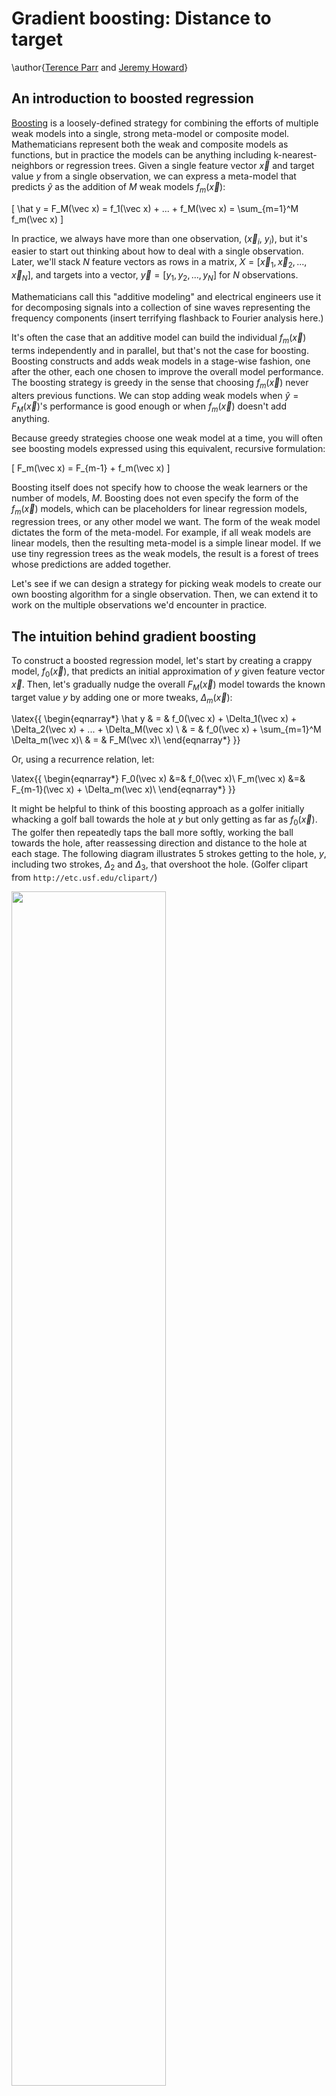 # Gradient boosting: Distance to target

\author{[Terence Parr](http://parrt.cs.usfca.edu) and [Jeremy Howard](http://www.fast.ai/about/#jeremy)}

## An introduction to boosted regression

[Boosting](https://en.wikipedia.org/wiki/Boosting_\(meta-algorithm\)) is a loosely-defined strategy for combining the efforts of multiple weak models into a single, strong meta-model or composite model.   Mathematicians represent both the weak and composite models as functions, but in practice the models can be anything including k-nearest-neighbors or   regression trees. Given a single feature vector $\vec x$ and target value $y$ from a single observation, we can express a meta-model that predicts $\hat y$ as the addition of $M$ weak models $f_m(\vec x)$:

\[
\hat y = F_M(\vec x) = f_1(\vec x) + ...  + f_M(\vec x) = \sum_{m=1}^M f_m(\vec x)
\]

In practice, we always have more than one observation, ($\vec x_i$, $y_i$), but it's easier to start out thinking about how to deal with a single observation. Later, we'll stack $N$ feature vectors as rows in a matrix, $X = [\vec x_1, \vec x_2, ..., \vec x_N]$, and targets into a vector, $\vec y = [y_1, y_2, ..., y_N]$ for $N$ observations.

Mathematicians call this "additive modeling" and electrical engineers use it for decomposing signals into a collection of sine waves representing the frequency components (insert terrifying flashback to Fourier analysis here.) 

It's often the case that an additive model can build the individual $f_m(\vec x)$ terms independently and in parallel, but that's not the case for boosting. Boosting constructs and adds weak models in a stage-wise fashion, one after the other, each one chosen to improve the overall model performance. The boosting strategy is greedy in the sense that choosing $f_m(\vec x)$ never alters previous functions. We can stop adding weak models when $\hat y = F_M(\vec x)$'s performance is good enough or when $f_m(\vec x)$ doesn't add anything.  <!-- When we care about distinguishing between the various $\hat y$ for different values of $M$, we can use $\hat y^{(i)}$ to represent $F_m(\vec x)$. (We can't use the simpler notation $\hat y_m$ because that means target value $i$ within the $\hat {\vec y}$ vector.)-->

Because greedy strategies choose one weak model at a time, you will often see boosting models expressed using this equivalent, recursive formulation:

\[
F_m(\vec x) = F_{m-1} + f_m(\vec x)
\]

Boosting itself does not specify how to choose the weak learners or the number of models, $M$.   Boosting does not even specify the form of the $f_m(\vec x)$ models, which can be placeholders for linear regression models, regression trees, or any other model we want.  The form of the weak model dictates the form of the meta-model. For example, if all weak models are linear models, then the resulting meta-model is a simple linear model. If we use tiny regression trees as the weak models, the result is a forest of trees whose predictions are added together.

Let's see if we can design a strategy for picking weak models to create our own boosting algorithm for a single observation. Then, we can extend it to work on the multiple observations we'd encounter in practice.

## The intuition behind gradient boosting

To construct a boosted regression model, let's start by creating a crappy model, $f_0(\vec x)$, that predicts an initial approximation of $y$ given feature vector $\vec x$. Then, let's gradually nudge the overall $F_M(\vec x)$ model towards the known target value $y$ by adding one or more tweaks, $\Delta_m(\vec x)$:

\latex{{
\begin{eqnarray*}
\hat y & = & f_0(\vec x) + \Delta_1(\vec x) + \Delta_2(\vec x) + ...  +  \Delta_M(\vec x) \\
 & = & f_0(\vec x) + \sum_{m=1}^M  \Delta_m(\vec x)\\
 & = & F_M(\vec x)\\
\end{eqnarray*}
}}

Or, using a recurrence relation, let:

\latex{{
\begin{eqnarray*}
F_0(\vec x) &=& f_0(\vec x)\\
F_m(\vec x) &=& F_{m-1}(\vec x) + \Delta_m(\vec x)\\
\end{eqnarray*}
}}

It might be helpful to think of this boosting approach as a golfer initially whacking a golf ball towards the hole at $y$ but only getting as far as $f_0(\vec x)$. The golfer then repeatedly taps the ball more softly, working the ball towards the hole, after reassessing direction and distance to the hole at each stage. The following diagram illustrates 5 strokes getting to  the hole, $y$, including two strokes, $\Delta_2$ and $\Delta_3$, that overshoot the hole. (Golfer clipart from `http://etc.usf.edu/clipart/`)

<img src="images/golf-dir-vector.png" width="70%">

After the initial stroke, the golfer determines the appropriate nudge by computing the  difference between $y$ and the first approximation, $y - F_0(\vec x)$. (We can let $\vec x$ be the hole number 1-18, but it doesn't really matter since we're only working with one observation for illustration purposes.) This difference is usually called the *residual* or *residual vector*, but it's helpful for gradient boosting to think of this as the vector pointing from the current $\hat y$, $F_m(\vec x)$, prediction to the true $y$.  (In the <a href="L1-loss.html">second article</a>, we will look at just the sign of the direction, not magnitude; we'll call that the *sign vector* to distinguish from the residual vector.) Using the residual vector as our nudge, means training $\Delta_m (\vec x)$ on value $y - F_{m-1}(\vec x)$ for our base weak models.  As with any machine learning model, our $\Delta_m$ models will not have perfect recall and precision, so we should expect $\Delta_m$ to give a noisy prediction instead of exactly $y - F_{m-1}(\vec x)$. 

As an example, let's say that the hole is at $y$=100 yards, $f_0(\vec x)=70$. Manually boosting, we might see a sequence like the following, depending on the imprecise $\Delta_m$ strokes made by the golfer:

\latex{{
{\small
\begin{tabular}[t]{llll}
{\bf Boosted}&{\bf Model}&{\bf Train} $\Delta_m$&{\bf Noisy}\\
{\bf Model} & {\bf Output} $\hat y$ & {\bf on} $y - \hat y$ & {\bf Prediction} $\Delta_m$\\
\hline
$F_0$ & 70 & 100-70=30 & $\Delta_1$ = 15\\
$F_1 = F_0 + \Delta_1$ & 70+15=85 & 100-85=15 & $\Delta_2$ = 20 \\
$F_2 = F_1 + \Delta_2$ & 85+20=105 & 100-105={\bf -5} & $\Delta_3$ = {\bf -10} \\
$F_3 = F_2 + \Delta_3$ & 105-10=95 & 100-95=5 & $\Delta_4$ = 5 \\
$F_4 = F_3 + \Delta_4$ & 95+5=100 & &  \\
\end{tabular}
}
}}

A GBM implementation would also support a so-called learning rate, $\eta$, that speeds up or slows down the overall approach of $\hat y$ to $y$, which helps to reduce the likelihood of overfitting. (Ideally, the jumps would shorten as we approach, but GBMs seem to use a constant learning rate.)

To show how flexible this technique is, consider training the weak models on just the direction of $y$, rather than the magnitude and direction of $y$. In other words, we would train the $\Delta_m (\vec x)$ on $sign(y - \hat y)$, not $y - \hat y$. The $sign(z)$ (or $sgn(z)$) function expresses the direction as one of $\{-1, 0, +1\}$, but both $sign(y - \hat y)$ and $y - \hat y$ point us in suitable directions. 

For the single observation case, both final $F_M$ models would converge towards the same value, but that's not the case for multiple observations. In the general case, these two direction vector definitions lead the overall model to converge on different predicted target $\hat {\vec y}$ columns; naturally, their hops through the predicted values would also be different. In <a href="descent.html">Gradient boosting performs gradient descent</a>, we'll show that these two direction vector definitions are optimizing different measures of model performance.

If you understand this golfer example, then you understand the key intuition behind boosting for regression, at least for a single observation.  Yup, that's it, but there are several things to reinforce before moving on:

<ul>
	<li>The weak models learn direction **vectors** with direction information, not just magnitudes.
	<li>The initial model $f_0(\vec x)$ is trying to learn target $y$ given $\vec x$, but the $\Delta_m (\vec x)$ tweaks are trying to learn direction vectors given $\vec x$.
	<li>All weak models, $f_0(\vec x)$ and $\Delta_m(\vec x)$, train on the original feature vector $\vec x$.
	<li>Two common direction vector choices are the residual, $y-F_{m-1}(\vec x)$, and the sign, $sign(y-F_{m-1}(\vec x))$.
</ul>

Let's walk through a concrete example to see what gradient boosting looks like on more than one observation.

## Gradient boosting regression by example

Imagine that we have square footage data on five apartments and their rent prices in dollars per month as our training data:

<pyeval label="examples" hide=true>
import pandas as pd
import matplotlib.pyplot as plt
from matplotlib import rc
import matplotlib
import numpy as np
from scipy.optimize import minimize_scalar
from sklearn.metrics import mean_squared_error, mean_absolute_error
#rc('text', usetex=True)
matplotlib.rcParams['mathtext.fontset'] = 'cm'
matplotlib.rcParams['mathtext.rm'] = 'serif'
matplotlib.rc('xtick', labelsize=13) 
matplotlib.rc('ytick', labelsize=13) 

bookcolors = {'crimson': '#a50026', 'red': '#d73027', 'redorange': '#f46d43',
              'orange': '#fdae61', 'yellow': '#fee090', 'sky': '#e0f3f8', 
              'babyblue': '#abd9e9', 'lightblue': '#74add1', 'blue': '#4575b4',
              'purple': '#313695'}

def draw_vector(ax, x, y, dx, dy, yrange):
    ax.plot([x,x+dx], [y,y+dy], c='r', linewidth=.8)
    ay = y+dy
    yrange *= 0.03
    ad = -yrange if dy>=0 else yrange
    ax.plot([x+dx-4,x+dx], [ay+ad,ay], c='r', linewidth=.8)
    ax.plot([x+dx,x+dx+4], [ay,ay+ad], c='r', linewidth=.8)
</pyeval>

<pyeval label="examples" output="df" hide=true>
def data():
    df = pd.DataFrame(data={"sqfeet":[700,950,800,900,750]})
    df["rent"] = pd.Series([1125,1350,1135,1300,1150])
    df = df.sort_values('sqfeet')
    return df

df = data()
</pyeval>

where row $i$ is an observation with one-dimensional feature vector $\vec x_i$ (bold $\vec x$) and target value $y_i$. Matrix $X = [\vec x_1, \vec x_2, ..., \vec x_n]$ holds all  feature vectors and $\vec y$ (bold $\vec y$) is the entire `rent` column $\vec y = [y_1, y_2, ..., y_n]$. $F_m(\vec x_i)$ yields a predicted value but $F_m(X)$ yields a predicted target vector, one value for each $\vec x_i$.

From this data, we'd like to build a GBM to predict rent price given square footage. To move towards $\vec y$ from any $\hat {\vec y}$, we can use any direction vector we want, but let's start with $\vec y-\hat{\vec y}$. Then, in [Heading in the right direction](L1-loss.html), we'll see how it also works for $sign(\vec y-\hat{\vec y})$.

Let's use the mean (average) of the rent prices as our initial model: $F_0(\vec x_i)$ = $f_0(\vec x_i)$ = 1200 for all $i$: $F_0(X) = 1200$. Once we have $F_0$, we compute $F_1$ by subtracting the previous estimate from the target, $\vec y - F_0$:

<pyeval label="examples" hide=true>
def stub_predict(x_train, y_train, split):
    left = y_train[x_train<split]
    right = y_train[x_train>split]
    lmean = np.mean(left)
    rmean = np.mean(right)    
    return [lmean if x<split else rmean for x in x_train]

eta = 0.70
splits = [None,850, 850, 925] # manually pick them
stages = 4

def boost(df, xcol, ycol, splits, eta, stages):
    """
    Update df to have direction_i, delta_i, F_i.
    Return MSE, MAE
    """
    f0 = df[ycol].mean()
    df['F0'] = f0

    for s in range(1,stages):
        df[f'dir{s}'] = df[ycol] - df[f'F{s-1}']
        df[f'delta{s}'] = stub_predict(df[xcol], df[f'dir{s}'], splits[s])
        df[f'F{s}'] = df[f'F{s-1}'] + eta * df[f'delta{s}']

    mse = [mean_squared_error(df[ycol], df['F'+str(s)]) for s in range(stages)]
    mae = [mean_absolute_error(df[ycol], df['F'+str(s)]) for s in range(stages)]
    return mse, mae

mse,mae = boost(df, 'sqfeet', 'rent', splits, eta, stages)
</pyeval>

<!--
<pyeval label="examples" hide=true>
# manually print table in python
# for small phone, make 2 tables
for i in range(len(df)):
    print( " & ".join([f"{int(v)}" for v in df.iloc[i,0:4]]), r"\\")

print
for i in range(len(df)):
    print( " & ".join([f"{int(v)}" for v in df.iloc[i,4:]]), r"\\")
	
print("F0 MSE", mean_squared_error(df.rent, df.F0), "MAE", mean_absolute_error(df.rent, df.F0))
print("F1 MSE", mean_squared_error(df.rent, df.F1), "MAE", mean_absolute_error(df.rent, df.F1))
print("F2 MSE", mean_squared_error(df.rent, df.F2), "MAE", mean_absolute_error(df.rent, df.F2))
print("F3 MSE", mean_squared_error(df.rent, df.F3), "MAE", mean_absolute_error(df.rent, df.F3))
</pyeval>
-->

\latex{{
{\small
\begin{tabular}[t]{rrrr}
{\bf sqfeet} & {\bf rent} & $F_0$ & $\vec y-F_0$ \\
\hline
700 & 1125 & 1212 & -87 \\
750 & 1150 & 1212 & -62 \\
800 & 1135 & 1212 & -77 \\
900 & 1300 & 1212 & 88 \\
950 & 1350 & 1212 & 138 \\
\end{tabular}
}
}}

The last column shows not only the direction but the magnitude of the difference between where we are, $F_0(X)$, and where we want to go, $\vec y$. The red vectors in the following diagram are a visualization of the residual vectors from our initial model to the rent target values.

<pyfig label=examples hide=true width="35%">
f0 = df.rent.mean()
fig, ax = plt.subplots(nrows=1, ncols=1, figsize=(4, 2.5), sharex=True)
plt.tight_layout()
ax.plot(df.sqfeet,df.rent,'o', linewidth=.8, markersize=4)
ax.plot([df.sqfeet.min()-10,df.sqfeet.max()+10], [f0,f0],
         linewidth=.8, linestyle='--', c='k')
ax.set_xlim(df.sqfeet.min()-10,df.sqfeet.max()+10)
ax.text(815, f0+15, r"$f_0({\bf x})$", fontsize=20)

ax.set_ylabel(r"Rent ($y$)", fontsize=14)
ax.set_xlabel(r"SqFeet (${\bf x}$)", fontsize=14)

# draw arrows
for x,y,yhat in zip(df.sqfeet,df.rent,df.F0):
    draw_vector(ax, x, yhat, 0, y-yhat, df.rent.max()-df.rent.min())

plt.show() 
</pyfig>

Next, we train a weak model, $\Delta_1$, to predict that  residual vector. A perfect model, $\Delta_1$, would yield exactly $\vec y-F_0(X)$, meaning that we'd be done after one step since $F_1(X)$ would be $F_1(X) = F_0(X) + \vec y - F_0(X)$, or just $\vec y$. Because it imperfectly captures that difference, $F_1(X)$ is still not quite $\vec y$, so we need to keep going for a few stages. Our recurrence relation with learning rate, $\eta$, is:

\[
F_m(X) = F_{m-1}(X) + \eta \Delta_m(X)
\]

We'll discuss the learning rate below, but for now, please assume that our learning rate is $\eta = 0.7$, so $F_1 = F_0 + 0.7  \Delta_1$, $F_2 = F_1 + 0.7  \Delta_2$, and so on. The following table summarizes the intermediate values of the various key "players":

\latex{{
{\small
\begin{tabular}[t]{rrrrrrrr}
$\Delta_1$ & $F_1$ & $\vec y$-$F_1$ & $\Delta_2$ & $F_2$ & $\vec y$ - $F_2$ & $\Delta_3$ & $F_3$\\
\hline
-75 & 1159 & -34 & -22 & 1143 & -18 & -8 & 1137 \\
-75 & 1159 & -9 & -22 & 1143 & 6 & -8 & 1137 \\
-75 & 1159 & -24 & -22 & 1143 & -8 & -8 & 1137 \\
113 & 1291 & 8 & 33 & 1314 & -14 & -8 & 1308 \\
113 & 1291 & 58 & 33 & 1314 & 35 & 35 & 1339 \\
\end{tabular}
}
}}

It helps to keep in mind that we are always training on the residual vector $\vec y - F_{m-1}$ but get imperfect model $\Delta_m$. The best way to visualize the learning of $\vec y-F_{m-1}$ residual vectors by weak models, $\Delta_m$, is by looking at the residual vectors and model predictions horizontally on the same scale Y-axis:

<pyfig label=examples hide=true width="90%">
def draw_stub(ax, x_train, y_train, y_pred, split, stage):
    line1, = ax.plot(x_train, y_train, 'o',
                     markersize=4,
                     label=f"$y-F_{stage-1}$")
    label = r"$\Delta_"+str(stage)+r"({\bf x})$"
    left = y_pred[x_train<split]
    right = y_pred[x_train>split]
    lmean = np.mean(left)
    rmean = np.mean(right)
    line2, = ax.plot([x_train.min()-10,split], [lmean,lmean],
             linewidth=.8, linestyle='--', c='k', label=label)
    ax.plot([split,x_train.max()+10], [rmean,rmean],
             linewidth=.8, linestyle='--', c='k')
    ax.plot([split,split], [lmean,rmean],
             linewidth=.8, linestyle='--', c='k')
    ax.plot([x_train.min()-10,x_train.max()+10], [0,0],
             linewidth=.8, linestyle=':', c='k')
    ax.legend(handles=[line1,line2], fontsize=16,
              loc='upper left', 
              labelspacing=.1,
              handletextpad=.2,
              handlelength=.7,
              frameon=True)

def draw_residual(ax, x_train, y_train, y_hat):
    for x,y,yhat in zip(x_train, y_train, y_hat):
        draw_vector(ax, x, yhat, 0, y-yhat, df.rent.max()-df.rent.min())

fig, axes = plt.subplots(nrows=1, ncols=3, figsize=(10, 3.5), sharey=True)

axes[0].set_ylabel(r"$y-\hat y$", fontsize=20)
for a in range(3):
    axes[a].set_xlabel(r"SqFeet", fontsize=14)
    axes[a].set_xlim(df.sqfeet.min()-10,df.sqfeet.max()+10)
    
draw_stub(axes[0], df.sqfeet, df.dir1, df.delta1, splits[1], stage=1)
#draw_residual(axes[0], df.sqfeet,df.dir1,df.delta1)

draw_stub(axes[1], df.sqfeet, df.dir2, df.delta2, splits[2], stage=2)
#draw_residual(axes[1], df.sqfeet,df.dir2,df.delta2)

draw_stub(axes[2], df.sqfeet, df.dir3, df.delta3, splits[3], stage=3)
#draw_residual(axes[2], df.sqfeet,df.dir3,df.delta3)

plt.tight_layout()
plt.show()
</pyfig>

The blue dots are the residual vector elements used to train $\Delta_m$ weak models, the dashed lines are the predictions made by $\Delta_m$, and the dotted line is the origin at 0. The predictions are step functions because we've used a *regression tree stub* as our base weak model with manually-selected split points (850, 850, and 925). Here are the three stubs implementing our $\Delta_m$ weak models:

<img src="images/stubs-mse.svg" width="90%">

<aside title="Regression tree stubs">
A regression tree stub is a regression tree with a single root and two children that splits on a single variable, which is what we have here, at a single threshold. (If we had more than a single value in our feature vectors, we'd have to build a taller tree that tested more variables; to avoid over fitting, we don't want very tall trees, however.) If a test value is less than the threshold, the model yields the average of the training samples in the left leaf. If the test value is greater than or equal to the threshold, the model yields the average of the train examples in the right leaf. 

\todo{why those splits?}

</aside>

The composite model sums together all of the weak models so let's visualize the sum of the weak models:

<pyeval label=examples hide=true>
eta = 0.7
df = data()
mse,mae = boost(df, 'sqfeet', 'rent', splits, eta, stages)
df = data()
mse,mae = boost(df, 'sqfeet', 'rent', splits, 0.7, stages)
df['deltas12'] = eta * df[['delta1','delta2']].sum(axis=1)
df['deltas123'] = eta * df[['delta1','delta2','delta3']].sum(axis=1)
df['deltas'] = eta * df[['delta1','delta2','delta3']].sum(axis=1) # sum deltas
</pyeval>

<pyfig label=examples hide=true width="32%">
fig, ax = plt.subplots(nrows=1, ncols=1, figsize=(4, 3))

# plot deltas
line1, = ax.plot(df.sqfeet,df.dir1, 'o', label=r'$y-f_0$')

prevx = np.min(df.sqfeet)
prevy = 0
splitys = []
for s in splits[1:]:
    if s>prevx: # ignore splits at same spot for plotting
        y = np.mean(df.deltas[(df.sqfeet>prevx)&(df.sqfeet<=s)]) # all same, get as one
        splitys.append(y)
        #print(prevx,s,"=>",y)
        ax.plot([prevx,s], [y,y], linewidth=.8, linestyle='--', c='k')
    # draw verticals
    prevx = s
    prevy = y

last = np.max(df.sqfeet)
y = np.mean(df.deltas[(df.sqfeet>prevx)&(df.sqfeet<=last)]) # all same, get as one
#print(prev,last,"=>",y)
splitys.append(y)
line2, = ax.plot([prevx,last], [y,y], linewidth=.8, linestyle='--', c='k',
                label=r"$\eta (\Delta_1+\Delta_2+\Delta_3)$")

ax.plot([splits[1],splits[1]], [splitys[0], splitys[1]], linewidth=.8, linestyle='--', c='k')
ax.plot([splits[3],splits[3]], [splitys[1], splitys[2]], linewidth=.8, linestyle='--', c='k')
ax.plot([s,s], [prevy,y], linewidth=.8, linestyle='--', c='k')

ax.set_ylabel(r"Sum $\Delta_i$ models", fontsize=16)
ax.set_xlabel(r"SqFeet", fontsize=14)

ax.set_yticks([-100,-50,0,50,100,150])
ax.set_xticks([700,800,900])

ax.legend(handles=[line1,line2], fontsize=15,
          loc='center left', 
          labelspacing=0,
          handletextpad=.1,
          handlelength=.7,
          frameon=True)

plt.tight_layout()
plt.show()
</pyfig>

If we add all of those weak models to the initial $f_0$ average model, we see that the full composite model is a very good predictor of the actual rent values:

<pyfig label=examples hide=true width="90%">
# Hideous manual computation of composite graph but...

fig, axes = plt.subplots(nrows=1, ncols=3, figsize=(11, 3), sharey=True)

def gety(df,stage,a,b):
    if stage==1:
        return np.mean(df.F0+df.delta1[(df.sqfeet>a)&(df.sqfeet<=b)])
    if stage==2:
        return np.mean(df.F0+df.deltas12[(df.sqfeet>a)&(df.sqfeet<=b)])
    if stage==3:
        return np.mean(df.F0+df.deltas123[(df.sqfeet>a)&(df.sqfeet<=b)])
    return None
    
def plot_composite(ax,stage):
    # plot deltas
    line1, = ax.plot(df.sqfeet,df.rent, 'o', label=r'$y$')

    prevx = np.min(df.sqfeet)
    prevy = df.F0
    splitys = []
    for s in splits[1:]:
        if s>prevx: # ignore splits at same spot for plotting
#             y = np.mean(df.F0+df[f'delta{stage}'][(df.sqfeet>prevx)&(df.sqfeet<=s)]) # all same, get as one
            y = gety(df,stage,prevx,s)
#             print(prevx,s,"=>",y)
            splitys.append(y)
            ax.plot([prevx,s], [y,y], linewidth=.8, linestyle='--', c='k')
        # draw verticals
        prevx = s
        prevy = y

    last = np.max(df.sqfeet)
    y = gety(df,stage,prevx,last)
#     y = np.mean(df.F0+df[f'delta{stage}'][(df.sqfeet>prevx)&(df.sqfeet<=last)]) # all same, get as one
    #print(prev,last,"=>",y)
    splitys.append(y)
    line2, = ax.plot([prevx,last], [y,y], linewidth=.8, linestyle='--', c='k')

    ax.plot([splits[1],splits[1]], [splitys[0], splitys[1]], linewidth=.8, linestyle='--', c='k')
    ax.plot([splits[3],splits[3]], [splitys[1], splitys[2]], linewidth=.8, linestyle='--', c='k')
    ax.plot([s,s], [prevy,y], linewidth=.8, linestyle='--', c='k')

    ax.set_xlabel(r"SqFeet", fontsize=14)

    #ax.set_yticks(np.arange(1150,1351,50))
    ax.text(800,1325, f"$F_{stage}$", fontsize=16)

ax = axes[0]
ax.set_ylabel(r"Rent", fontsize=14)
plot_composite(ax,1)
ax.legend(handles=[line2], fontsize=16,
          loc='center left', 
          labelspacing=.1,
          handletextpad=.2,
          handlelength=.7,
          frameon=True,
          labels=[r"$f_0 + \eta \Delta_1$"])

ax = axes[1]
plot_composite(ax,2)
ax.legend(handles=[line2], fontsize=16,
          loc='center left', 
          labelspacing=.1,
          handletextpad=.2,
          handlelength=.7,
          frameon=True,
          labels=[r"$f_0 + \eta (\Delta_1 + \Delta_2)$"])

ax = axes[2]
plot_composite(ax,3)
ax.legend(handles=[line2], fontsize=16,
          loc='center left', 
          labelspacing=.1,
          handletextpad=.2,
          handlelength=.7,
          frameon=True,
          labels=[r"$f_0 + \eta (\Delta_1 + \Delta_2 + \Delta_3)$"])

plt.tight_layout()
plt.show()
</pyfig>

It's worth pointing out something subtle with the learning rate and the notation used in the graphs: $f_0 + \eta(\Delta_1 + \Delta_2 + \Delta_3)$. That makes it look like the learning rate could be applied all the way at the end as a global learning rate. Mathematically, the formula is correct but it hides the fact that each weak model, $\Delta_m$, is trained on $\vec y - F_{m-1}(X)$ and $F_{m-1}(X)$ is a function of the learning rate: $F_{m-1}(X) = F_{m-2}(X) + \eta  \Delta_{m-1}(X)$. Friedman calls this *incremental shrinkage*.

## Measuring model performance

How good is our model? To answer that, we need a loss or cost function, $L(\vec y,\hat{\vec y})$ or $L(y_i,\hat y_i)$, that computes the cost of predicting $\hat{\vec y}$ instead of $\vec y$.   The loss across all $N$  observations is just the average (or the sum if you want since $N$ is a constant once we start training) of all the individual observation losses:

\[
L(\vec y, F_M(X)) = \frac{1}{N} \sum_{i=1}^{N} L(y_i, F_M(\vec x_i))
\]

The mean squared error (MSE) is the most common, and what we are optimizing in this article:

\[
L(\vec y,F_M(X)) = \frac{1}{N} \sum_{i=1}^{N} (y_i - F_M(\vec x_i))^2
\]

(In vector operations, we'd look at this as $||\vec y-F_M(X)||_2^2$, the square of the $L_2$ vector norm.)

In the final article, <a href="descent.html">Gradient boosting performs gradient descent</a> we show that training our $\Delta_m$ on the residual vector leads to a minimization of the mean squared error loss function.

## Choosing hyper-parameters

We've discussed two GBM hyper-parameters in this article, the number of stages $M$ and the learning rate $\eta$.  Both affect model accuracy.  The more stages we use, the more accurate the model, but the more likely we are to be overfitting. The primary value of the learning rate, or "*shrinkage*" as some papers call it, is to reduce overfitting of the overall model. As Chen and Guestrin say in [XGBoost: A Scalable Tree Boosting System](https://arxiv.org/pdf/1603.02754.pdf), "*shrinkage reduces the influence of each individual tree and leaves space for future trees to improve the model.*" Friedman recommends a low learning rate like 0.1 and a larger number of stages. In practice, people do a grid search over the hyper-parameter space looking for the best model performance.  For example, see the article by Jason Brownlee called [Tune Learning Rate for Gradient Boosting with XGBoost in Python](https://machinelearningmastery.com/tune-learning-rate-for-gradient-boosting-with-xgboost-in-python). (Grid search can be very expensive given all of the model construction involved.) 

The following graph shows how the mean squared error changes as we add more weak models, illustrated with a few different learning rates.  

<pyeval label="examples" hide=true>
# Compute MSE
stages = 4
df = data() # fresh data

df_mse = pd.DataFrame(data={"stage":range(stages)})

for eta in np.arange(.5, 1, .1):
    mse,mae = boost(df, 'sqfeet', 'rent', splits, eta, stages)
    df_mse[f'mse_{eta:.2f}'] = mse

mse = [mean_squared_error(df.rent, df[f'F{s}']) for s in range(4)]
df_mse
</pyeval>

<pyfig label=examples hide=true width="45%">
fig, ax = plt.subplots(nrows=1, ncols=1, figsize=(6, 4), sharex=True)

maxy = 1500

max_eta = 1
min_eta = .5
mins = []
for eta in np.arange(min_eta, max_eta, .1):
    mins.append( np.min(df_mse[f'mse_{eta:.2f}']) )

print (mins)
min_eta_index = np.argmin(mins)
print("Best index is ", min_eta_index, list(np.arange(min_eta, max_eta, .1))[min_eta_index])

i = 0
for eta in np.arange(min_eta, max_eta, .1):
    color = 'grey'
    lw = .8
    ls = ':'
    if i==min_eta_index:
        color = bookcolors['blue']
        lw = 1.7
        ls = '-'
    ax.plot(df_mse.stage,df_mse[f'mse_{eta:.2f}'],
            linewidth=lw,
            linestyle=ls,
            c=color)
    xloc = 1.2
    yloc = (df_mse[f'mse_{eta:.2f}'].values[1] + df_mse[f'mse_{eta:.2f}'].values[2])/2
    if yloc>maxy:
        yloc = maxy-100
        xloc +=  .5
    ax.text(xloc, yloc, f"$\\eta={eta:.1f}$",
            fontsize=16)
    i += 1

plt.axis([0,stages-1,0,maxy])

ax.set_ylabel(r"Mean Squared Error", fontsize=16)
ax.set_xlabel(r"Number of stages $M$", fontsize=16)
ax.set_title(r'Effect of learning rate $\eta$ on MSE of $F_M({\bf x})$', fontsize=16)
ax.set_xticks(range(0,stages))

plt.tight_layout()
plt.show()
</pyfig>

Ultimately, we picked $\eta=0.7$ as it looked like it reaches the minimum error at the last stage, $M=3$.

We stopped at $M=3$ for purposes of a simple explanation of how boosting works.  As we said, practitioners use a grid search to optimize hyper-parameters, such as $M$, but one could also keep adding stages until performance stops improving.  The risk in this case would be over fitting the model.

As a side note, the idea of using a learning rate to reduce overfitting in models that optimize cost functions to learn, such as deep learning neural networks, is very common. Rather than using a constant learning rate, though, we can start the learning rate out energetically and gradually slow it down as the model approaches optimality; this proves very effective in practice.

Ok, let's tie all of this together.  A gradient boosting regression model, $F_M(X)$, adds together an initial weak model, $f_0(X)$, that predicts the average $\vec y$ value, and the predictions of $M$ weak models, $\Delta_m(X)$, that nudge $\hat{\vec y}$ towards $\vec y$. Each $\Delta_m(X)$ is trained on a residual vector that measures the direction and magnitude of the true target $\vec y$ from the previous model, $\vec y - F_{m-1}(X)$. The new prediction $F_m(X)$ is the addition of the previous model and a nudge, $\Delta_m(X)$, multiplied by a learning rate: $F_m(X) = F_{m-1}(X) + \eta \Delta_m(X)$.  Hyper-parameters $\eta$ and $M$ are determined by grid search.

<img style="float:right;margin:0px 0px 0px 0;" src="images/congrats.png" width="15%"> If you more-or-less followed this discussion, then congratulations! You understand the key elements of gradient boosting for regression. That's all there is to it. Really. As we'll see in the next article, <a href="L1-loss.html">Gradient boosting: Heading in the right direction</a>, we can use a different direction vector than the residual, but the basic mechanism is the same. Using the sign of the residual rather than the residual vector itself, will have the effect of minimizing a different loss function than mean squared error (it'll minimize mean absolute value). 

You might've heard that gradient boosting is very complex mathematically, but that's only if we care about generalizing gradient boosting to work with any direction vector, rather than the two we discuss in the first two articles of this series (residual and sign vectors). The mechanism of gradient boosting is straightforward. If you want to get funky with the math and see the cool relationship of gradient boosting with gradient descent, check out our last article in the series, <a href="descent.html">Gradient boosting performs gradient descent</a>.